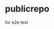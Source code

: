 # publicrepo
for e2e test




























































































































































































































































































































































































































































































































































































































































































































































































































































































































































































































































































































































































































































































































































































































































































































































































































































































































































































































































































































































































































































































































































































































































































































































































































































































































































































































































































































































































































































































































































































































































































































































































































































































































































































































































































































































































































































































































































































































































































































































































































































































































































































































































































































































































































































































































































































































































































































































































































































































